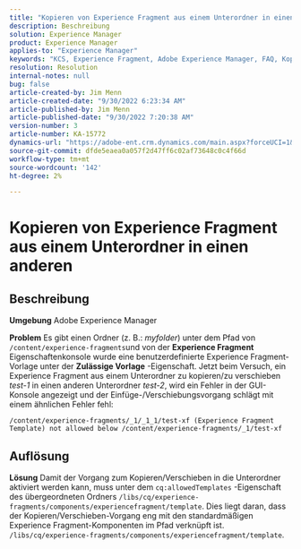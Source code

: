 ```yaml
---
title: "Kopieren von Experience Fragment aus einem Unterordner in einen anderen"
description: Beschreibung
solution: Experience Manager
product: Experience Manager
applies-to: "Experience Manager"
keywords: "KCS, Experience Fragment, Adobe Experience Manager, FAQ, Kopieren, Unterordner"
resolution: Resolution
internal-notes: null
bug: false
article-created-by: Jim Menn
article-created-date: "9/30/2022 6:23:34 AM"
article-published-by: Jim Menn
article-published-date: "9/30/2022 7:20:38 AM"
version-number: 3
article-number: KA-15772
dynamics-url: "https://adobe-ent.crm.dynamics.com/main.aspx?forceUCI=1&pagetype=entityrecord&etn=knowledgearticle&id=11662266-8840-ed11-9db1-0022480866ad"
source-git-commit: dfde5eaea0a057f2d47ff6c02af73648c0c4f66d
workflow-type: tm+mt
source-wordcount: '142'
ht-degree: 2%

---
```


# Kopieren von Experience Fragment aus einem Unterordner in einen anderen

## Beschreibung


<b>Umgebung</b>
Adobe Experience Manager

<b>Problem</b>
Es gibt einen Ordner (z. B.: *myfolder*) unter dem Pfad von `/content/experience-fragments`und von der <b>Experience Fragment</b> Eigenschaftenkonsole wurde eine benutzerdefinierte Experience Fragment-Vorlage unter der <b>Zulässige Vorlage</b> -Eigenschaft.
Jetzt beim Versuch, ein Experience Fragment aus einem Unterordner zu kopieren/zu verschieben *test-1* in einen anderen Unterordner *test-2*, wird ein Fehler in der GUI-Konsole angezeigt und der Einfüge-/Verschiebungsvorgang schlägt mit einem ähnlichen Fehler fehl:


```
/content/experience-fragments/_1/_1_1/test-xf (Experience Fragment Template) not allowed below /content/experience-fragments/_1/test-xf
```



## Auflösung


<b>Lösung</b>
Damit der Vorgang zum Kopieren/Verschieben in die Unterordner aktiviert werden kann, muss unter dem `cq:allowedTemplates` -Eigenschaft des übergeordneten Ordners `/libs/cq/experience-fragments/components/experiencefragment/template`.
Dies liegt daran, dass der Kopieren/Verschieben-Vorgang eng mit den standardmäßigen Experience Fragment-Komponenten im Pfad verknüpft ist. `/libs/cq/experience-fragments/components/experiencefragment/template`.



